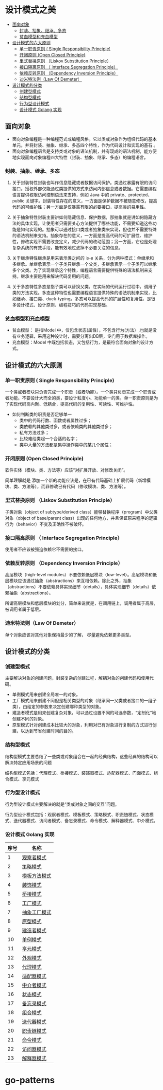 # 设计模式之美
<!-- vim-markdown-toc GFM -->

* [面向对象](#面向对象)
    * [封装、抽象、继承、多态](#封装抽象继承多态)
    * [贫血模型和充血模型](#贫血模型和充血模型)
* [设计模式的六大原则](#设计模式的六大原则)
    * [单一职责原则 ( Single Responsibility Principle)](#单一职责原则--single-responsibility-principle)
    * [开闭原则 (Open Closed Principle)](#开闭原则-open-closed-principle)
    * [里式替换原则 （Liskov Substitution Principle）](#里式替换原则-liskov-substitution-principle)
    * [接口隔离原则 （ Interface Segregation Principle）](#接口隔离原则--interface-segregation-principle)
    * [依赖反转原则 （Dependency Inversion Principle）](#依赖反转原则-dependency-inversion-principle)
    * [迪米特法则（Law Of Demeter）](#迪米特法则law-of-demeter)
* [设计模式的分类](#设计模式的分类)
    * [创建型模式](#创建型模式)
    * [结构型模式](#结构型模式)
    * [行为型设计模式](#行为型设计模式)
    * [设计模式 Golang 实现](#设计模式-golang-实现)

<!-- vim-markdown-toc -->
## 面向对象

* 面向对象编程是一种编程范式或编程风格。它以类或对象作为组织代码的基本单元，并将封装、抽象、继承、多态四个特性，作为代码设计和实现的基石 。
* 面向对象编程语言是支持类或对象的语法机制，并有现成的语法机制，能方便地实现面向对象编程四大特性（封装、抽象、继承、多态）的编程语言。

### 封装、抽象、继承、多态

1. 关于封装特性封装也叫作信息隐藏或者数据访问保护。类通过暴露有限的访问接口，授权外部仅能通过类提供的方式来访问内部信息或者数据。它需要编程语言提供权限访问控制语法来支持，例如 Java 中的 private、protected、public 关键字。封装特性存在的意义，一方面是保护数据不被随意修改，提高代码的可维护性；另一方面是仅暴露有限的必要接口，提高类的易用性。

2. 关于抽象特性封装主要讲如何隐藏信息、保护数据，那抽象就是讲如何隐藏方法的具体实现，让使用者只需要关心方法提供了哪些功能，不需要知道这些功能是如何实现的。抽象可以通过接口类或者抽象类来实现，但也并不需要特殊的语法机制来支持。抽象存在的意义，一方面是提高代码的可扩展性、维护性，修改实现不需要改变定义，减少代码的改动范围；另一方面，它也是处理复杂系统的有效手段，能有效地过滤掉不必要关注的信息。

3. 关于继承特性继承是用来表示类之间的 is-a 关系，分为两种模式：单继承和多继承。单继承表示一个子类只继承一个父类，多继承表示一个子类可以继承多个父类。为了实现继承这个特性，编程语言需要提供特殊的语法机制来支持。继承主要是用来解决代码复用的问题。

4. 关于多态特性多态是指子类可以替换父类，在实际的代码运行过程中，调用子类的方法实现。多态这种特性也需要编程语言提供特殊的语法机制来实现，比如继承、接口类、duck-typing。多态可以提高代码的扩展性和复用性，是很多设计模式、设计原则、编程技巧的代码实现基础。

### 贫血模型和充血模型

* 贫血模型： 是指Model 中，仅包含状态(属性），不包含行为(方法）,也就是没有业务逻辑，采用这种设计时，需要分离出DB层，专门用于数据库操作。
* 充血模型：Model 中既包括状态，又包括行为，是最符合面向对象的设计方式。

## 设计模式的六大原则

### 单一职责原则 ( Single Responsibility Principle)

一个类或者模块只负责完成一个职责（或者功能）。一个类只负责完成一个职责或者功能。不要设计大而全的类，要设计粒度小、功能单一的类。单一职责原则是为了实现代码高内聚、低耦合，提高代码的复用性、可读性、可维护性。

* 如何判断类的职责是否足够单一
  * 类中的代码行数、函数或者属性过多；
  * 类依赖的其他类过多，或者依赖类的其他类过多；
  * 私有方法过多；
  * 比较难给类起一个合适的名字；
  * 类中大量的方法都是集中操作类中的某几个属性；

### 开闭原则 (Open Closed Principle)

软件实体（模块、类、方法等）应该“对扩展开放、对修改关闭”。

简单理解就是 添加一个新的功能应该是，在已有代码基础上扩展代码（新增模块、类、方法等），而非修改已有代码（修改模块、类、方法等）。

### 里式替换原则 （Liskov Substitution Principle）

子类对象（object of subtype/derived class）能够替换程序（program）中父类对象（object of base/parent class）出现的任何地方，并且保证原来程序的逻辑行为（behavior）不变及正确性不被破坏。

### 接口隔离原则 （ Interface Segregation Principle）

使用者不应该被强迫依赖它不需要的接口。

### 依赖反转原则 （Dependency Inversion Principle）

高层模块（high-level modules）不要依赖低层模块（low-level）。高层模块和低层模块应该通过抽象（abstractions）来互相依赖。除此之外，抽象（abstractions）不要依赖具体实现细节（details），具体实现细节（details）依赖抽象（abstractions）。

所谓高层模块和低层模块的划分，简单来说就是，在调用链上，调用者属于高层，被调用者属于低层。

### 迪米特法则（Law Of Demeter）

单个对象应该对其他对象保持最少的了解， 尽量避免依赖更多类型。

## 设计模式的分类

### 创建型模式

主要解决对象的创建问题，封装复杂的创建过程，解耦对象的创建代码和使用代码。

* 单例模式用来创建全局唯一的对象。
* 工厂模式用来创建不同但是相关类型的对象（继承同一父类或者接口的一组子类），由给定的参数来决定创建哪种类型的对象。
* 建造者模式是用来创建复杂对象，可以通过设置不同的可选参数，“定制化”地创建不同的对象。
* 原型模式针对创建成本比较大的对象，利用对已有对象进行复制的方式进行创建，以达到节省创建时间的目的。

### 结构型模式

结构型模式主要总结了一些类或对象组合在一起的经典结构，这些经典的结构可以解决特定应用场景的问题

结构型模式包括：代理模式、桥接模式、装饰器模式、适配器模式、门面模式、组合模式、享元模式

### 行为型设计模式

行为型设计模式主要解决的就是“类或对象之间的交互”问题。

行为型设计模式包括：观察者模式、模板模式、策略模式、职责链模式、状态模式、迭代器模式、访问者模式、备忘录模式、命令模式、解释器模式、中介模式。

### 设计模式 Golang 实现

|序号|名称|
|--|-----|
|1|[观察者模式][1]
|2|[策略模式][2]|
|3|[模板方法模式][3]|
|4|[装饰模式][4]|
|5|[桥接模式][5]|
|6|[工厂模式][6]|
|7|[抽象工厂模式][7]|
|8|[原型模式][8]|
|9|[建造者模式][9]|
|10|[单例模式][10]|
|11|[享元模式][11]|
|12|[外观模式][12]|
|13|[代理模式][13]|
|14|[适配器模式][14]|
|15|[中介者模式][15]|
|16|[状态模式][16]|
|17|[备忘录模式][17]|
|18|[组合模式][18]|
|19|[迭代器模式][19]|
|20|[职责链模式][20]|
|21|[命令模式][21]|
|22|[访问器模式][22]|
|23|[解释器模式][23]|

[0]: https://blog.csdn.net/LoveLion/article/details/17517213
[1]: https://github.com/colinrs/go-patterns-cn/blob/master/observer_pattern.md
[2]: https://github.com/colinrs/go-patterns-cn/blob/master/strategy.md
[3]: https://github.com/colinrs/go-patterns-cn/blob/master/template_method.md
[4]: https://github.com/colinrs/go-patterns-cn/blob/master/decorator.md
[5]: https://github.com/colinrs/go-patterns-cn/blob/master/bridge.md
[6]: https://github.com/colinrs/go-patterns-cn/blob/master/factory_pattern.md
[7]: https://github.com/colinrs/go-patterns-cn/blob/master/abc_factory_pattern.md
[8]: https://github.com/colinrs/go-patterns-cn/blob/master/prototype.md
[9]: https://github.com/colinrs/go-patterns-cn/blob/master/builder_pattern.md
[10]: https://github.com/colinrs/go-patterns-cn/blob/master/singleton.md
[11]: https://github.com/colinrs/go-patterns-cn/blob/master/flyweight_pattern.md
[12]: https://github.com/colinrs/go-patterns-cn/blob/master/facade_pattern.md
[13]: https://github.com/colinrs/go-patterns-cn/blob/master/proxy_pattern.md
[14]: https://github.com/colinrs/go-patterns-cn/blob/master/adapter_pattern.md
[15]: https://github.com/colinrs/go-patterns-cn/blob/master/mediator_pattern.md
[16]: https://github.com/colinrs/go-patterns-cn/blob/master/state_pattern.md
[17]: https://github.com/colinrs/go-patterns-cn/blob/master/memento_pattern.md
[18]: https://github.com/colinrs/go-patterns-cn/blob/master/composite_pattern.md
[19]: https://github.com/colinrs/go-patterns-cn/blob/master/Iterator_pattern.md
[20]: https://github.com/colinrs/go-patterns-cn/blob/master/chain_pattern.md
[21]: https://github.com/colinrs/go-patterns-cn/blob/master/command_pattern.md
[22]: https://github.com/colinrs/go-patterns-cn/blob/master/visitor_pattern.md
[23]: https://github.com/colinrs/go-patterns-cn/blob/master/interpreter_pattern.md
# go-patterns
